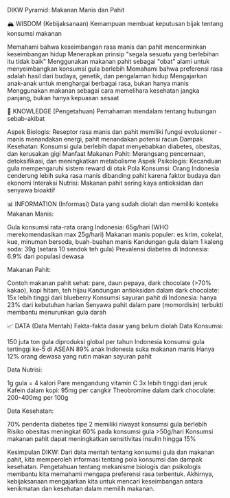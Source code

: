 DIKW Pyramid: Makanan Manis dan Pahit

🏔️ WISDOM (Kebijaksanaan)
Kemampuan membuat keputusan bijak tentang konsumsi makanan

Memahami bahwa keseimbangan rasa manis dan pahit mencerminkan keseimbangan hidup
Menerapkan prinsip "segala sesuatu yang berlebihan itu tidak baik"
Menggunakan makanan pahit sebagai "obat" alami untuk menyeimbangkan konsumsi gula berlebih
Memahami bahwa preferensi rasa adalah hasil dari budaya, genetik, dan pengalaman hidup
Mengajarkan anak-anak untuk menghargai berbagai rasa, bukan hanya manis
Menggunakan makanan sebagai cara memelihara kesehatan jangka panjang, bukan hanya kepuasan sesaat


🧠 KNOWLEDGE (Pengetahuan)
Pemahaman mendalam tentang hubungan sebab-akibat

Aspek Biologis: Reseptor rasa manis dan pahit memiliki fungsi evolusioner - manis menandakan energi, pahit menandakan potensi racun
Dampak Kesehatan: Konsumsi gula berlebih dapat menyebabkan diabetes, obesitas, dan kerusakan gigi
Manfaat Makanan Pahit: Merangsang pencernaan, detoksifikasi, dan meningkatkan metabolisme
Aspek Psikologis: Kecanduan gula mempengaruhi sistem reward di otak
Pola Konsumsi: Orang Indonesia cenderung lebih suka rasa manis dibanding pahit karena faktor budaya dan ekonomi
Interaksi Nutrisi: Makanan pahit sering kaya antioksidan dan senyawa bioaktif


📊 INFORMATION (Informasi)
Data yang sudah diolah dan memiliki konteks
Makanan Manis:

Gula konsumsi rata-rata orang Indonesia: 65g/hari (WHO merekomendasikan max 25g/hari)
Makanan manis populer: es krim, cokelat, kue, minuman bersoda, buah-buahan manis
Kandungan gula dalam 1 kaleng soda: 39g (setara 10 sendok teh gula)
Prevalensi diabetes di Indonesia: 6.9% dari populasi dewasa

Makanan Pahit:

Contoh makanan pahit sehat: pare, daun pepaya, dark chocolate (>70% kakao), kopi hitam, teh hijau
Kandungan antioksidan dalam dark chocolate: 15x lebih tinggi dari blueberry
Konsumsi sayuran pahit di Indonesia: hanya 23% dari kebutuhan harian
Senyawa pahit dalam pare (momordisin) terbukti membantu menurunkan gula darah


📈 DATA (Data Mentah)
Fakta-fakta dasar yang belum diolah
Data Konsumsi:

150 juta ton gula diproduksi global per tahun
Indonesia konsumsi gula tertinggi ke-5 di ASEAN
89% anak Indonesia suka makanan manis
Hanya 12% orang dewasa yang rutin makan sayuran pahit

Data Nutrisi:

1g gula = 4 kalori
Pare mengandung vitamin C 3x lebih tinggi dari jeruk
Kafein dalam kopi: 95mg per cangkir
Theobromine dalam dark chocolate: 200-400mg per 100g

Data Kesehatan:

70% penderita diabetes tipe 2 memiliki riwayat konsumsi gula berlebih
Risiko obesitas meningkat 60% pada konsumsi gula >50g/hari
Konsumsi makanan pahit dapat meningkatkan sensitivitas insulin hingga 15%


Kesimpulan DIKW:
Dari data mentah tentang konsumsi gula dan makanan pahit, kita memperoleh informasi tentang pola konsumsi dan dampak kesehatan. Pengetahuan tentang mekanisme biologis dan psikologis membantu kita memahami mengapa preferensi rasa terbentuk. Akhirnya, kebijaksanaan mengajarkan kita untuk mencari keseimbangan antara kenikmatan dan kesehatan dalam memilih makanan.
